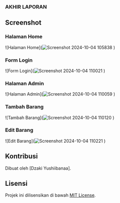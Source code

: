### AKHIR LAPORAN

## Screenshot

### Halaman Home

![Halaman Home](![Screenshot 2024-10-04 105838](https://github.com/user-attachments/assets/1124fafe-d841-46dc-8090-90ec21403225)
)

### Form Login

![Form Login](![Screenshot 2024-10-04 110021](https://github.com/user-attachments/assets/2c705fe8-7925-475f-abf1-be009b75491c)
)

### Halaman Admin

![Halaman Admin](![Screenshot 2024-10-04 110059](https://github.com/user-attachments/assets/2628db81-816e-4821-85cf-a90bf0ed6179)
)

### Tambah Barang

![Tambah Barang](![Screenshot 2024-10-04 110120](https://github.com/user-attachments/assets/b27466cf-5469-4531-8898-ba0dc1491c7b)
)

### Edit Barang

![Edit Barang](![Screenshot 2024-10-04 110221](https://github.com/user-attachments/assets/e270d386-de71-49e4-8271-54585478276b)
)

## Kontribusi

Dibuat oleh [Dzaki Yushiibanaa].

## Lisensi

Projek ini dilisensikan di bawah [MIT License](LICENSE).
